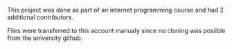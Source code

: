 This project was done as part of an internet programming course and had 2 additional contributors. 

Files were transferred to this account manualy since no cloning was posiible from the university github.
